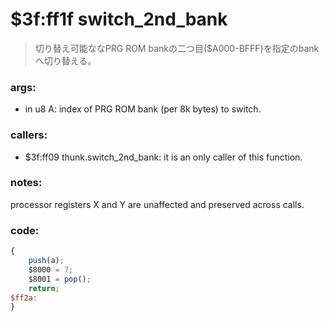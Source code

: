 ﻿
# $3f:ff1f switch_2nd_bank
>切り替え可能ななPRG ROM bankの二つ目($A000-BFFF)を指定のbankへ切り替える。

### args:
+	in u8 A: index of PRG ROM bank (per 8k bytes) to switch.

### callers:
+	$3f:ff09 thunk.switch_2nd_bank: it is an only caller of this function.

### notes:
processor registers X and Y are unaffected and preserved across calls.

### code:
```js
{
	push(a);
	$8000 = 7;
	$8001 = pop();
	return;
$ff2a:
}
```

